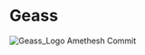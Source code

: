 # Geass
![Geass_Logo](https://user-images.githubusercontent.com/43398941/187600416-96c8ebd3-2cc0-4f8f-80b1-ac41438de2cb.png)
Amethesh Commit

